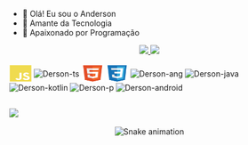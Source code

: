 - 👋 Olá! Eu sou o Anderson
- 👀 Amante da Tecnologia
- 🌱 Apaixonado por Programação


<div align="center">
  <a href="https://github.com/DersonSilva">
    <img height="150em" src="https://github-readme-stats.vercel.app/api?username=DersonSilva&count_private=true&include_all_commits=true&show_icons=true&theme=dracula&hide_border=false&show_owner=true"/>
    <img height="150em" src="https://github-readme-stats.vercel.app/api/top-langs/?username=DersonSilva&theme=dracula&hide_border=false&&layout=compact"/>
  </a>
</div>

  
  
  <div style="display: inline_block"><br>
  <img align="center" alt="Derson-Js" height="30" width="40" src="https://raw.githubusercontent.com/devicons/devicon/master/icons/javascript/javascript-plain.svg">
  <img align="center" alt="Derson-ts" height="30" width="40" <img src="https://cdn.jsdelivr.net/gh/devicons/devicon/icons/typescript/typescript-original.svg" />
  <img align="center" alt="Derson-HTML" height="30" width="40" src="https://raw.githubusercontent.com/devicons/devicon/master/icons/html5/html5-original.svg">
  <img align="center" alt="Derson-CSS" height="30" width="40" src="https://raw.githubusercontent.com/devicons/devicon/master/icons/css3/css3-original.svg">
  <img align="center" alt="Derson-ang" height="30" width="40" <img src="https://cdn.jsdelivr.net/gh/devicons/devicon/icons/angularjs/angularjs-original.svg" />
  <img align="center" alt="Derson-java" height="50" width="50"<img src="https://cdn.jsdelivr.net/gh/devicons/devicon/icons/java/java-original-wordmark.svg" />
  <img align="center" alt="Derson-kotlin" height="60" width="60" <img src="https://cdn.jsdelivr.net/gh/devicons/devicon/icons/kotlin/kotlin-original-wordmark.svg" />
 <img align="center" alt="Derson-p" height="40" width="40" <img src="https://cdn.jsdelivr.net/gh/devicons/devicon/icons/postgresql/postgresql-original-wordmark.svg" />
 <img align="center" alt="Derson-android" height="40" width="40"<img src="https://cdn.jsdelivr.net/gh/devicons/devicon/icons/android/android-original-wordmark.svg"/>
  
  



  </div>
  
  
  ##

<div> 
  <a href="https://www.linkedin.com/in/anderson-pereira-da-silva-718119239/" target="_blank"><img src="https://img.shields.io/badge/-LinkedIn-%230077B5?style=for-the-badge&logo=linkedin&logoColor=white" target="_blank"></a> 
  
</div>
  
  
  <div align="center">

  ![Snake animation](https://github.com/danielbped/danielbped/blob/output/github-contribution-grid-snake.svg)
  
</div>


